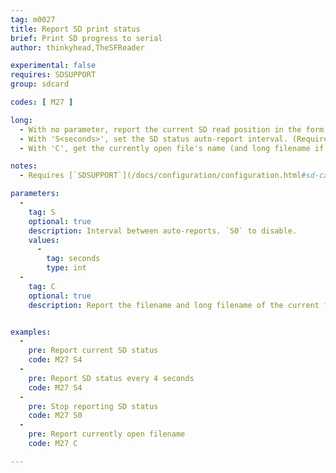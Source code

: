 ```yaml
---
tag: m0027
title: Report SD print status
brief: Print SD progress to serial
author: thinkyhead,TheSFReader

experimental: false
requires: SDSUPPORT
group: sdcard

codes: [ M27 ]

long: 
  - With no parameter, report the current SD read position in the form "`SD printing byte 123/12345`." If no file is open the response is "`Not SD printing`."
  - With 'S<seconds>', set the SD status auto-report interval. (Requires `AUTO_REPORT_SD_STATUS`)
  - With 'C', get the currently open file's name (and long filename if possible). Print "`(no file)`" if no file is open.

notes:
  - Requires [`SDSUPPORT`](/docs/configuration/configuration.html#sd-card)

parameters:
  -
    tag: S
    optional: true
    description: Interval between auto-reports. `S0` to disable.
    values:
      -
        tag: seconds
        type: int
  -
    tag: C
    optional: true
    description: Report the filename and long filename of the current file.


examples:
  -
    pre: Report current SD status
    code: M27 S4
  -
    pre: Report SD status every 4 seconds
    code: M27 S4
  -
    pre: Stop reporting SD status
    code: M27 S0
  -
    pre: Report currently open filename
    code: M27 C

---
```


